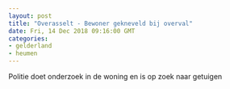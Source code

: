 ```yaml
---
layout: post
title: "Overasselt - Bewoner gekneveld bij overval"
date: Fri, 14 Dec 2018 09:16:00 GMT
categories: 
- gelderland 
- heumen 
---
```


Politie doet onderzoek in de woning en is op zoek naar getuigen
